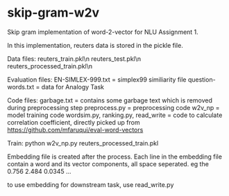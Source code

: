 # skip-gram-w2v
Skip gram implementation of word-2-vector for NLU Assignment 1.

In this implementation, reuters data is stored in the pickle file.

Data files:
reuters_train.pkl\n
reuters_test.pkl\n
reuters_processed_train.pkl\n

Evaluation files:
EN-SIMLEX-999.txt = simplex99 similiarity file
question-words.txt = data for Analogy Task

Code files:
garbage.txt = contains some garbage text which is removed during preprocessing step
preprocess.py = preprocessing code
w2v_np = model training code
wordsim.py, ranking.py, read_write = code to calculate correlation coefficient, directly picked up from https://github.com/mfaruqui/eval-word-vectors

Train:
   python w2v_np.py reuters_processed_train.pkl

Embedding file is created after the process. Each line in the embedding file contain a word and its vector components, all space seperated.
eg  the 0.756 2.484 0.0345 ...

to use embedding for downstream task, use read_write.py
